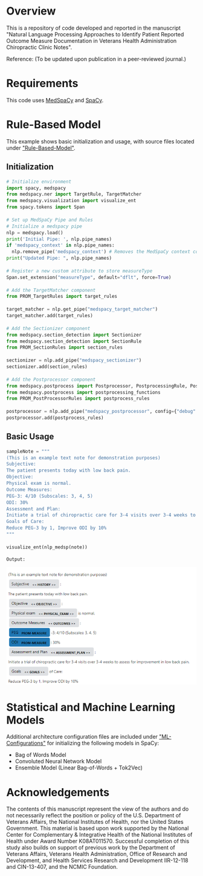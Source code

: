 # Overview
This is a repository of code developed and reported in the manuscript "Natural Language Processing Approaches to Identify Patient Reported Outcome Measure Documentation in Veterans Health Administration Chiropractic Clinic Notes".  

Reference: (To be updated upon publication in a peer-reviewed journal.)

# Requirements
This code uses <a href="https://github.com/medspacy/medspacy/tree/master" target="_blank">MedSpaCy</a> and <a href="https://spacy.io/" target="_blank">SpaCy</a>. 


# Rule-Based Model
This example shows basic initialization and usage, with source files located under <a href="https://github.com/BCColemanVA/OutcomeMeasure-NLP/tree/db7a80235cb0418e9486e19d60c09f0fffe19e2b/Rule-Based-Model">"Rule-Based-Model"</a>.
## Initialization
```python
# Initialize environment
import spacy, medspacy
from medspacy.ner import TargetRule, TargetMatcher
from medspacy.visualization import visualize_ent
from spacy.tokens import Span

# Set up MedSpaCy Pipe and Rules
# Initialize a medspacy pipe
nlp = medspacy.load()
print('Initial Pipe: ', nlp.pipe_names)
if 'medspacy_context' in nlp.pipe_names:
  nlp.remove_pipe('medspacy_context') # Removes the MedSpaCy context component which will not be used in this application
print("Updated Pipe: ", nlp.pipe_names)

# Register a new custom attribute to store measureType
Span.set_extension("measureType", default="dflt", force=True)

# Add the TargetMatcher component
from PROM_TargetRules import target_rules

target_matcher = nlp.get_pipe("medspacy_target_matcher")
target_matcher.add(target_rules)

# Add the Sectionizer component
from medspacy.section_detection import Sectionizer
from medspacy.section_detection import SectionRule
from PROM_SectionRules import section_rules

sectionizer = nlp.add_pipe("medspacy_sectionizer")
sectionizer.add(section_rules)

# Add the Postprocessor component
from medspacy.postprocess import Postprocessor, PostprocessingRule, PostprocessingPattern
from medspacy.postprocess import postprocessing_functions
from PROM_PostProcessorRules import postprocess_rules

postprocessor = nlp.add_pipe("medspacy_postprocessor", config={"debug": False})
postprocessor.add(postprocess_rules)
```

## Basic Usage
```python
sampleNote = """
(This is an example text note for demonstration purposes)
Subjective:
The patient presents today with low back pain.
Objective:
Physical exam is normal.
Outcome Measures:
PEG-3: 4/10 (Subscales: 3, 4, 5)
ODI: 30%
Assessment and Plan:
Initiate a trial of chiropractic care for 3-4 visits over 3-4 weeks to assess for improvement in low back pain.
Goals of Care:
Reduce PEG-3 by 1, Improve ODI by 10%
"""

visualize_ent(nlp_medsp(note))
```
`Output:`

<img src="https://github.com/BCColemanVA/OutcomeMeasure-NLP/blob/6820a688139e785c968557258b347aa229a5a39d/Images/SampleVisual.PNG">


# Statistical and Machine Learning Models
Additional architecture configuration files are included under <a href="https://github.com/BCColemanVA/OutcomeMeasure-NLP/tree/c60fdadb75dc6c8d580e2465390bbcd0ed0cfd73/ML-Configurations">"ML-Configurations"</a> for initializing the following models in SpaCy:
- Bag of Words Model
- Convoluted Neural Network Model
- Ensemble Model (Linear Bag-of-Words + Tok2Vec)


# Acknowledgements
The contents of this manuscript represent the view of the authors and do not necessarily reflect the position or policy of the U.S. Department of Veterans Affairs, the National Institutes of Health, nor the United States Government. This material is based upon work supported by the National Center for Complementary & Integrative Health of the National Institutes of Health under Award Number K08AT011570. Successful completion of this study also builds on support of previous work by the Department of Veterans Affairs, Veterans Health Administration, Office of Research and Development, and Health Services Research and Development IIR-12-118 and CIN-13-407, and the NCMIC Foundation.

